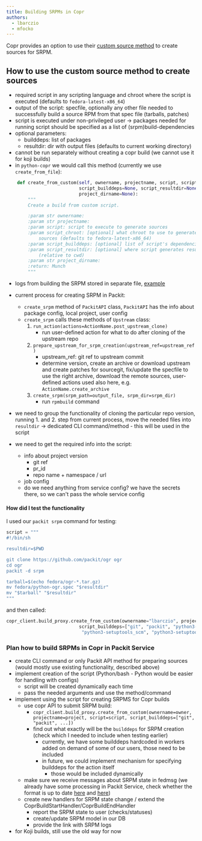 ```yaml
---
title: Building SRPMs in Copr
authors:
  - lbarczio
  - mfocko
---
```


Copr provides an option to use their [custom source method](https://docs.pagure.org/copr.copr/custom_source_method.html)
to create sources for SRPM.

## How to use the custom source method to create sources

- required script in any scripting language and chroot where the script is executed (defaults to `fedora-latest-x86_64`)
- output of the script: specfile, optionally any other file needed to successfully build a source RPM from that spec file (tarballs, patches)
- script is executed under non-privileged user -> packages needed for running script should be specified as a list of (srpm)build-dependencies
- optional parameters:
  - builddeps: list of packages
  - resultdir: dir with output files (defaults to current working directory)
- cannot be run separately without creating a copr build
  (we cannot use it for koji builds)
- in `python-copr` we would call this method (currently we use `create_from_file`):

```python
    def create_from_custom(self, ownername, projectname, script, script_chroot=None,
                           script_builddeps=None, script_resultdir=None, buildopts=None,
                           project_dirname=None):
        """
        Create a build from custom script.

        :param str ownername:
        :param str projectname:
        :param script: script to execute to generate sources
        :param script_chroot: [optional] what chroot to use to generate
            sources (defaults to fedora-latest-x86_64)
        :param script_builddeps: [optional] list of script's dependencies
        :param script_resultdir: [optional] where script generates results
            (relative to cwd)
        :param str project_dirname:
        :return: Munch
        """
```

- logs from building the SRPM stored in separate file, [example](https://download.copr.fedorainfracloud.org/results/lbarczio/ogr-test-custom/srpm-builds/01967579/builder-live.log.gz)

- current process for creating SRPM in Packit:
  - `create_srpm` method of `PackitAPI` class, `PackitAPI` has the info about package config,
    local project, user config
  - `create_srpm` calls these methods of `Upstream` class:
    1. `run_action(actions=ActionName.post_upstream_clone)`
       - run user-defined action for what to do after cloning of the upstream repo
    2. `prepare_upstream_for_srpm_creation(upstream_ref=upstream_ref)`
       - upstream_ref: git ref to upstream commit
       - determine version, create an archive or download upstream and create patches for sourcegit,
         fix/update the specfile to use the right archive, download the remote sources, user-defined actions
         used also here, e.g. `ActionName.create_archive`
    3. `create_srpm(srpm_path=output_file, srpm_dir=srpm_dir)`
       - run `rpmbuild` command
- we need to group the functionality of cloning the particular repo version, running 1. and 2. step from current process,
  move the needed files into `resultdir` -> dedicated CLI command/method - this will be used in the script
- we need to get the required info into the script:
  - info about project version
    - git ref
    - pr_id
    - repo name + namespace / url
  - job config
  - do we need anything from service config? we have the secrets there, so we can't pass the whole service config

#### How did I test the functionality

I used our `packit srpm` command for testing:

```python
script = """
#!/bin/sh

resultdir=$PWD

git clone https://github.com/packit/ogr ogr
cd ogr
packit -d srpm

tarball=$(echo fedora/ogr-*.tar.gz)
mv fedora/python-ogr.spec "$resultdir"
mv "$tarball" "$resultdir"
"""
```

and then called:

```python
copr_client.build_proxy.create_from_custom(ownername="lbarczio", projectname="ogr-test-custom", script=script,
                           script_builddeps=["git", "packit", "python3-wheel", "python3-pip", "python3-setuptools",
                            "python3-setuptools_scm", "python3-setuptools_scm_git_archive"])
```

### Plan how to build SRPMs in Copr in Packit Service

- create CLI command or only Packit API method for preparing sources (would mostly use existing functionality, described above)
- implement creation of the script (Python/bash - Python would be easier for handling with configs)
  - script will be created dynamically each time
  - pass the needed arguments and use the method/command
- implement using the script for creating SRPMS for Copr builds
  - use copr API to submit SRPM build:
    - `copr_client.build_proxy.create_from_custom(ownername=owner, projectname=project, script=script, script_builddeps=["git", "packit", ...])`
    - find out what exactly will be the `builddeps` for SRPM creation (check which I needed to include when testing earlier)
      - currently, we have some builddeps hardcoded in workers added on demand of some of our users,
        those need to be included
      - in future, we could implement mechanism for specifying builddeps for the action itself
        - those would be included dynamically
  - make sure we receive messages about SRPM state in fedmsg (we already have some processing in Packit Service,
    check whether the format is up to date
    [here](https://github.com/packit/packit-service/blob/950b865018b843be2addc68d0606491fca57343c/packit_service/worker/handlers/copr.py#L189)
    and [here](https://github.com/packit/packit-service/blob/950b865018b843be2addc68d0606491fca57343c/packit_service/worker/handlers/copr.py#L268))
  - create new handlers for SRPM state change / extend the CoprBuildStartHandler/CoprBuildEndHandler
    - report the SRPM state to user (checks/statuses)
    - create/update SRPM model in our DB
    - provide the link with SRPM logs
- for Koji builds, still use the old way for now
